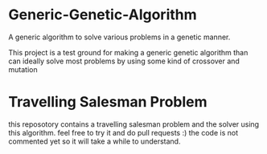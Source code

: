 # Generic-Genetic-Algorithm
A generic algorithm to solve various problems in a genetic manner.

This project is a test ground for making a generic genetic algorithm than can ideally solve most problems by using some kind of crossover and mutation

# Travelling Salesman Problem
this reposotory contains a travelling salesman problem and the solver using this algorithm.
feel free to try it and do pull requests :) 
the code is not commented yet so it will take a while to understand.
